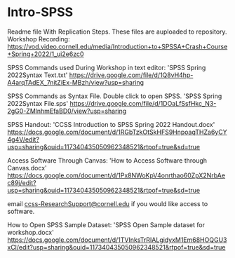 # Intro-SPSS
Readme file With Replication Steps. These files are auploaded to repository. 
Workshop Recording:
https://vod.video.cornell.edu/media/Introduction+to+SPSSA+Crash+Course+Spring+2022/1_ui2e6zc0

SPSS Commands used During Workshop in text editor:
'SPSS Spring 2022Syntax Text.txt'
https://drive.google.com/file/d/1Q8vH4hp-A4arqTAdEX_7nitZiEx-MBzh/view?usp=sharing

SPSS Commands as Syntax File. Double click to open SPSS.
'SPSS Spring 2022Syntax File.sps'
https://drive.google.com/file/d/1DOaLfSsfHkc_N3-2gG0-ZMlnhmEfaBD0/view?usp=sharing

SPSS Handout:
'CCSS Introduction to SPSS Spring 2022 Handout.docx'
https://docs.google.com/document/d/1RGbTzkOtSkHFS9HnpoaqTHZa6yCY4g4V/edit?usp=sharing&ouid=117340435050962348521&rtpof=true&sd=true

Access Software Through Canvas:
'How to Access Software through Canvas.docx'
https://docs.google.com/document/d/1Px8NWoKpV4onrthao60ZpX2NrbAec89j/edit?usp=sharing&ouid=117340435050962348521&rtpof=true&sd=true

email ccss-ResearchSupport@cornell.edu if you would like access to software. 

How to Open SPSS Sample Dataset:
'SPSS Open Sample dataset for workshop.docx'
https://docs.google.com/document/d/1TVInksTrRIALgidyxM1Em68HOQGU3xCl/edit?usp=sharing&ouid=117340435050962348521&rtpof=true&sd=true
